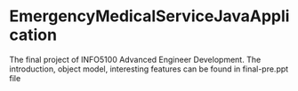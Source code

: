# EmergencyMedicalServiceJavaApplication
The final project of INFO5100 Advanced Engineer Development.
The introduction, object model, interesting features can be found in final-pre.ppt file
